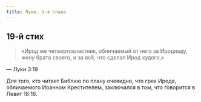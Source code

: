 ```yaml
---
title: Луки, 3-я глава
---
```


## 19-й стих

> «Ирод же четвертовластник, обличаемый от него за Иродиаду, жену брата своего,
> и за всё, что сделал Ирод худого,»

— Луки 3:19

Для того, кто читает Библию по плану очевидно, что грех Ирода, обличаемого
Иоанном Крестителем, заключался в том, что говорится в Левит 18:16.
